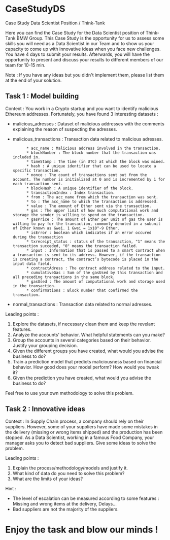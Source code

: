 # CaseStudyDS
Case Study Data Scientist Position / Think-Tank

Here you can find the Case Study for the Data Scientist position of Think-Tank BMW Group. 
This Case Study is the opportunity for us to assess some skills you will need as a Data Scientist in our Team and to show us your capacity to come up with innovative ideas when you face new challenges.
You have 4 days to submit your results. Afterwards, you will have the opportunity to present and discuss your results to different members of our team for 10-15 min.

Note : If you have any ideas but you didn't implement them, please list them at the end of your solution.


## Task 1 : Model building

Context :  You work in a Crypto startup and you want to identify malicious Ethereum addresses. Fortunately, you have found 3 interesting datasets :

- malicious_adresses : Dataset of malicious addresses with the comments explaining the reason of suspecting the adresses. 
- malicious_transactions : Transaction data related to malicious adresses.

            * acc_name : Malicious address involved in the transaction.
            * blockNumber : The block number that the transaction was included in.
            * timeStamp : The time (in UTC) at which the block was mined.
            * hash : A unique identifier that can be used to locate a specific transaction.
            * nonce : The count of transactions sent out from the account. The number is initialized at 0 and is incremented by 1 for each transaction sent.
            * blockHash : A unique identifier of the block. 
            * transactionIndex : Index transaction.
            * from : The acc_name from which the transaction was sent.
            * to : The acc_name to which the transaction is addressed.
            * value : The amount of Ether sent via the transaction.
            * gas : The upper limit of how much computational work and storage the sender is willing to spend on the transaction.
            * gasPrice : The amount of Ether per unit of gas the user is willing to pay for the transaction, commonly denoted in a subunit of Ether known as Gwei. 1 Gwei = 1x10^-9 Ether.
            * isError : boolean which indicates if an error occured during the transaction
            * txreceipt_status : status of the transaction, "1" means the transaction succeded, "0" means the transaction failed. 
            * input : Information that is passed to a smart contract when a transaction is sent to its address. However, if the transaction is creating a contract, the contract’s bytecode is placed in the input data field.
            * contractAdress : The contract address related to the input.
            * cumulativeGas : Sum of the gasUsed by this transaction and all preceding transactions in the same block.
            * gasUsed : The amount of computational work and storage used in the transaction.
            * confirmations : Block number that confirmed the transaction. 
            
- normal_transactions : Transaction data related to normal adresses.

Leading points :

1) Explore the datasets, if necessary clean them and keep the revelant features.
2) Analyze the accounts' behavior. What helpful statements can you make?  
3) Group the accounts in several categories based on their behavior. Justify your grouping decision. 
4) Given the different groups you have created, what would you advise the business to do?  
5) Train a prediction model that predicts maliciousness based on financial behavior. How good does your model perform? How would you tweak it?
4) Given the prediction you have created, what would you advise the business to do?  
 
Feel free to use your own methodology to solve this problem. 


## Task 2 : Innovative ideas

Context : In Supply Chain process, a company should rely on their suppliers. However, some of your suppliers have made some mistakes in the delivery (missing or wrong items shipped) and the production has been stopped. As a Data Scientist, working in a famous Food Company, your manager asks you to detect bad suppliers. Give some ideas to solve the problem. 

Leading points : 

1) Explain the process/methodology/models and justify it.
2) What kind of data do you need to solve this problem? 
3) What are the limits of your ideas?


Hint : 
- The level of escalation can be measured according to some features : Missing and wrong items at the delivery, Delays...
- Bad suppliers are not the majority of the suppliers. 


# Enjoy the task and blow our minds !

